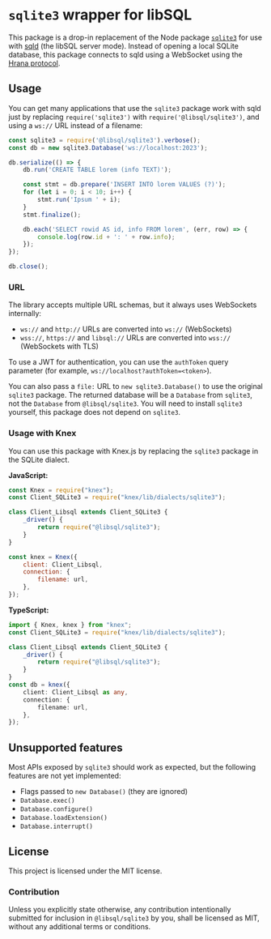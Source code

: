 # `sqlite3` wrapper for libSQL

This package is a drop-in replacement of the Node package [`sqlite3`](https://www.npmjs.com/package/sqlite3) for use with [sqld](https://github.com/libsql/sqld) (the libSQL server mode). Instead of opening a local SQLite database, this package connects to sqld using a WebSocket using the [Hrana protocol](https://github.com/libsql/hrana-client-ts).

## Usage

You can get many applications that use the `sqlite3` package work with sqld just by replacing `require('sqlite3')` with `require('@libsql/sqlite3')`, and using a `ws://` URL instead of a filename:

```javascript
const sqlite3 = require('@libsql/sqlite3').verbose();
const db = new sqlite3.Database('ws://localhost:2023');

db.serialize(() => {
    db.run('CREATE TABLE lorem (info TEXT)');

    const stmt = db.prepare('INSERT INTO lorem VALUES (?)');
    for (let i = 0; i < 10; i++) {
        stmt.run('Ipsum ' + i);
    }
    stmt.finalize();

    db.each('SELECT rowid AS id, info FROM lorem', (err, row) => {
        console.log(row.id + ': ' + row.info);
    });
});

db.close();
```

### URL

The library accepts multiple URL schemas, but it always uses WebSockets internally:

- `ws://` and `http://` URLs are converted into `ws://` (WebSockets)
- `wss://`, `https://` and `libsql://` URLs are converted into `wss://` (WebSockets with TLS)

To use a JWT for authentication, you can use the `authToken` query parameter (for example,
`ws://localhost?authToken=<token>`).

You can also pass a `file:` URL to `new sqlite3.Database()` to use the original `sqlite3` package. The returned database will be a `Database` from `sqlite3`, not the `Database` from `@libsql/sqlite3`. You will need to install `sqlite3` yourself, this package does not depend on `sqlite3`.

### Usage with Knex

You can use this package with Knex.js by replacing the `sqlite3` package in the SQLite dialect.

**JavaScript:**

```javascript
const Knex = require("knex");
const Client_SQLite3 = require("knex/lib/dialects/sqlite3");

class Client_Libsql extends Client_SQLite3 {
    _driver() {
        return require("@libsql/sqlite3");
    }
}

const knex = Knex({
    client: Client_Libsql,
    connection: {
        filename: url,
    },
});
```

**TypeScript:**

```typescript
import { Knex, knex } from "knex";
const Client_SQLite3 = require("knex/lib/dialects/sqlite3");

class Client_Libsql extends Client_SQLite3 {
    _driver() {
        return require("@libsql/sqlite3");
    }
}
const db = knex({
    client: Client_Libsql as any,
    connection: {
        filename: url,
    },
});
```

## Unsupported features

Most APIs exposed by `sqlite3` should work as expected, but the following features are not yet implemented:

- Flags passed to `new Database()` (they are ignored)
- `Database.exec()`
- `Database.configure()`
- `Database.loadExtension()`
- `Database.interrupt()`

## License

This project is licensed under the MIT license.

### Contribution

Unless you explicitly state otherwise, any contribution intentionally submitted for inclusion in `@libsql/sqlite3` by you, shall be licensed as MIT, without any additional terms or conditions.

